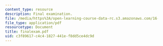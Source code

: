 ```yaml
---
content_type: resource
description: Final examination.
file: /media/https%3A/open-learning-course-data-rc.s3.amazonaws.com/16-050-thermal-energy-fall-2002/c3f89617c4c41827441ef8dd5ce4dc9d_finalexam.pdf
file_type: application/pdf
resourcetype: Document
title: finalexam.pdf
uid: c3f89617-c4c4-1827-441e-f8dd5ce4dc9d
---
```

